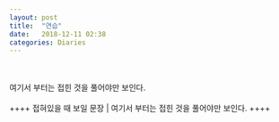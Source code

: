 ```yaml
---
layout: post
title:  "연습"
date:   2018-12-11 02:38
categories: Diaries
---
```

<br>
<br>
<hidden 숨긴상태에서 보일글> 여기서 부터는 접힌 것을 풀어야만 보인다. </hidden>
<br>
<br>
++++ 접혀있을 때 보일 문장 | 여기서 부터는 접힌 것을 풀어야만 보인다. ++++






